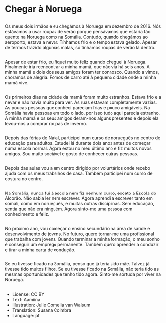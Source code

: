 # Chegar à Noruega

##
Os meus dois irmãos e eu chegámos à Noruega em dezembro de 2016. Nós estávamos a usar roupas de verão porque pensávamos que estaria tão quente na Noruega como na Somália. Contudo, quando chegámos ao aeroporto, estava a nevar. Tínhamos frio e o tempo estava gelado. Apesar de termos trazido algumas malas, só tínhamos roupas de verão lá dentro.

##
Apesar de estar frio, eu fiquei muito feliz quando cheguei à Noruega. Finalmente iria reencontrar a minha mamã, que não via há seis anos. A minha mamã e dois dos seus amigos foram ter connosco. Quando a vimos, choramos de alegria. Fomos de carro até à pequena cidade onde a minha mamã vive.

##
Os primeiros dias na cidade da mamã foram muito estranhos. Estava frio e a nevar e não havia muito para ver. As ruas estavam completamente vazias. As poucas pessoas que conheci pareciam frias e pouco amigáveis. Na Somália havia pessoas em todo o lado, por isso tudo aqui parecia estranho. A minha mamã e os seus amigos deram-nos alguns presentes e depois ela levou-nos a comprar roupas de inverno.

##
Depois das férias de Natal, participei num curso de norueguês no centro de educação para adultos. Estudei lá durante dois anos antes de começar numa escola normal. Agora estou no meu último ano e fiz muitos novos amigos. Sou muito sociável e gosto de conhecer outras pessoas.

##
Depois das aulas vou a um centro dirigido por voluntários onde recebo ajuda com os meus trabalhos de casa. Também participei num curso de costura no centro.

##
Na Somália, nunca fui à escola nem fiz nenhum curso, exceto a Escola do Alcorão. Não sabia ler nem escrever. Agora aprendi a escrever tanto em somali, como em norueguês, e muitas outras disciplinas. Sem educação, sentia que não era ninguém. Agora sinto-me uma pessoa com conhecimento e feliz.

##
No próximo ano, vou começar o ensino secundário na área de saúde e desenvolvimento de jovens. No futuro, quero tornar-me uma profissional que trabalha com jovens. Quando terminar a minha formação, o meu sonho é conseguir um emprego permanente. Também quero aprender a conduzir e tirar a minha carta de condução.

##
Se eu tivesse ficado na Somália, penso que já teria sido mãe. Talvez já tivesse tido muitos filhos. Se eu tivesse ficado na Somália, não teria tido as mesmas oportunidades que tenho tido agora. Sinto-me sortuda por viver na Noruega.

##
* License: CC BY
* Text: Aamiina
* Illustration: Julie Cornelia van Walsum
* Translation: Susana Coimbra
* Language: pt

